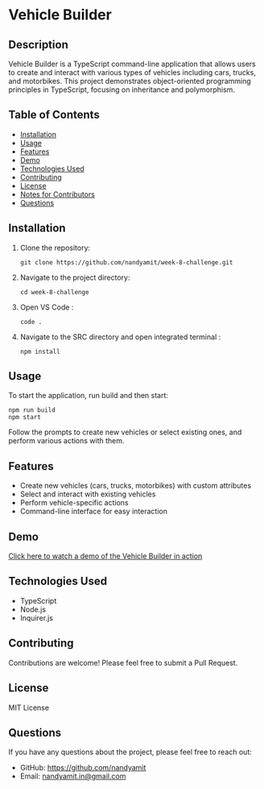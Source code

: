 # Vehicle Builder

## Description

Vehicle Builder is a TypeScript command-line application that allows users to create and interact with various types of vehicles including cars, trucks, and motorbikes. This project demonstrates object-oriented programming principles in TypeScript, focusing on inheritance and polymorphism.

## Table of Contents

- [Installation](#installation)
- [Usage](#usage)
- [Features](#features)
- [Demo](#demo)
- [Technologies Used](#technologies-used)
- [Contributing](#contributing)
- [License](#license)
- [Notes for Contributors](#-notes-for-contributors)
- [Questions](#questions)

## Installation

1. Clone the repository:
   ```
   git clone https://github.com/nandyamit/week-8-challenge.git
   ```
2. Navigate to the project directory:
   ```
   cd week-8-challenge
   ```
3. Open VS Code :
   ```
   code .
   ```
4. Navigate to the SRC directory and open integrated terminal :
   ```
   npm install
   ```

## Usage

To start the application, run build and then start:

```
npm run build
npm start
```

Follow the prompts to create new vehicles or select existing ones, and perform various actions with them.

## Features

- Create new vehicles (cars, trucks, motorbikes) with custom attributes
- Select and interact with existing vehicles
- Perform vehicle-specific actions
- Command-line interface for easy interaction

## Demo

[Click here to watch a demo of the Vehicle Builder in action](https://github.com/nandyamit/week-8-challenge/blob/main/Vehicle%20Builder_Walkthrough%20Video.mp4)

## Technologies Used

- TypeScript
- Node.js
- Inquirer.js

## Contributing

Contributions are welcome! Please feel free to submit a Pull Request.

## License

MIT License

## Questions

If you have any questions about the project, please feel free to reach out:

- GitHub: https://github.com/nandyamit
- Email: nandyamit.in@gmail.com
